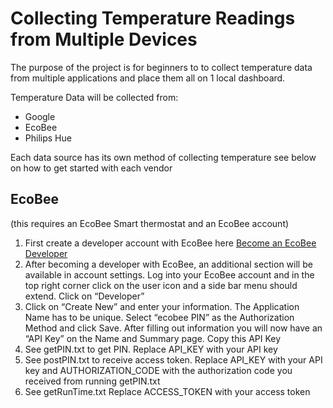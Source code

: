 # Collecting Temperature Readings from Multiple Devices
The purpose of the project is for beginners to to collect temperature data from multiple applications and place them all on 1 local dashboard.

Temperature Data will be collected from:
- Google
- EcoBee
- Philips Hue

Each data source has its own method of collecting temperature see below on how to get started with each vendor

## EcoBee
(this requires an EcoBee Smart thermostat and an EcoBee account)
1. First create a developer account with EcoBee here [Become an EcoBee Developer](https://www.ecobee.com/home/developer/loginDeveloper.jsp)
2. After becoming a developer with EcoBee, an additional section will be available in account settings. Log into your EcoBee account and in the top right corner click on the user icon and a side bar menu should extend. Click on “Developer”
3. Click on “Create New” and enter your information. The Application Name has to be unique. Select “ecobee PIN” as the Authorization Method and click Save. After filling out information you will now have an “API Key” on the Name and Summary page. Copy this API Key
4. See getPIN.txt to get PIN. Replace API_KEY with your API key
5. See postPIN.txt to receive access token. Replace API_KEY with your API key and AUTHORIZATION_CODE with the authorization code you received from running getPIN.txt
6. See getRunTime.txt Replace ACCESS_TOKEN with your access token
